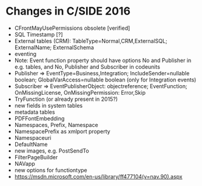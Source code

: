 # Changes in C/SIDE 2016

- CFrontMayUsePermissions obsolete [verified]
- SQL Timestamp [?]
- External tables (CRM): TableType=Normal,CRM,ExternalSQL; ExternalName; ExternalSchema
- eventing
- Note: Event function property should have options No and Publisher in e.g. tables, and No, Publisher and Subscriber in codeunits
- Publisher => EventType=Business,Integration; IncludeSender=nullable boolean; GlobalVarAccess=nullable boolean (only for Integration events)
- Subscriber => EventPublisherObject: objectreference; EventFunction; OnMissingLicense, OnMissingPermission: Error,Skip  
- TryFunction (or already present in 2015?)
- new fields in system tables
- metadata tables
- PDFFontEmbedding
- Namespaces, Prefix, Namespace
- NamespacePrefix as xmlport property
- Namespaceuri
- DefaultName
- new images, e.g. PostSendTo
- FilterPageBuilder
- NAVapp
- new options for functiontype
- https://msdn.microsoft.com/en-us/library/ff477104(v=nav.90).aspx